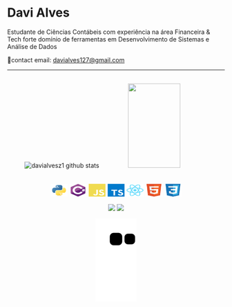 <h1>Davi Alves</h1>

Estudante de Ciências Contábeis com experiência na área Financeira & Tech
forte domínio de ferramentas em Desenvolvimento de Sistemas e 
Análise de Dados

📩contact email: davialves127@gmail.com

  
<hr>
<br>
<div>
  <div align="center">  
  <img width="49%" height="195px" src="https://github-readme-stats.vercel.app/api?username=davialvesz1&show_icons=true&count_private=true&hide_border=true&title_color=ffffa4&icon_color=ffffa4&text_color=c9d1d9&bg_color=0d1117" alt="davialvesz1 github stats" />
 

  <img width="49%" height="195px" src="https://github-readme-stats.vercel.app/api/top-langs/?username=davialvesz1&layout=compact&hide_border=true&title_color=ffffa4&text_color=ffffa4&bg_color=0d1117" />
</div>
  <br>
   <div align='center'>
     <br>
  <img align="center" alt="Davi-Python" height="30" width="40" src="https://raw.githubusercontent.com/devicons/devicon/master/icons/python/python-original.svg">
  <img align="center" alt="Davi-Csharp" height="30" width="40" src="https://raw.githubusercontent.com/devicons/devicon/master/icons/csharp/csharp-original.svg">   
  <img align="center" alt="Davi-Js" height="30" width="40" src="https://raw.githubusercontent.com/devicons/devicon/master/icons/javascript/javascript-plain.svg">
  <img align="center" alt="Davi-Ts" height="30" width="40" src="https://raw.githubusercontent.com/devicons/devicon/master/icons/typescript/typescript-plain.svg">
  <img align="center" alt="Davi-React" height="30" width="40" src="https://raw.githubusercontent.com/devicons/devicon/master/icons/react/react-original.svg">
  <img align="center" alt="Davi-HTML" height="30" width="40" src="https://raw.githubusercontent.com/devicons/devicon/master/icons/html5/html5-original.svg">
  <img align="center" alt="Davi-CSS" height="30" width="40" src="https://raw.githubusercontent.com/devicons/devicon/master/icons/css3/css3-original.svg">
  </div>
  </div>
  <br>
<div align="center">
  <a href="https://www.linkedin.com/in/davi-alves-98954b219" target="_blank"><img src="https://img.shields.io/badge/-LinkedIn-%230077B5?style=for-the-badge&logo=linkedin&logoColor=white" target="_blank"></a> 
  <a href="https://instagram.com/davialvesz1" target="_blank"><img src="https://img.shields.io/badge/-Instagram-%23E4405F?style=for-the-badge&logo=instagram&logoColor=white" target="_blank"></a>


  
 ![snake gif](https://github.com/davialvesz1/davialvesz1/blob/output/github-contribution-grid-snake.svg)
</div>
